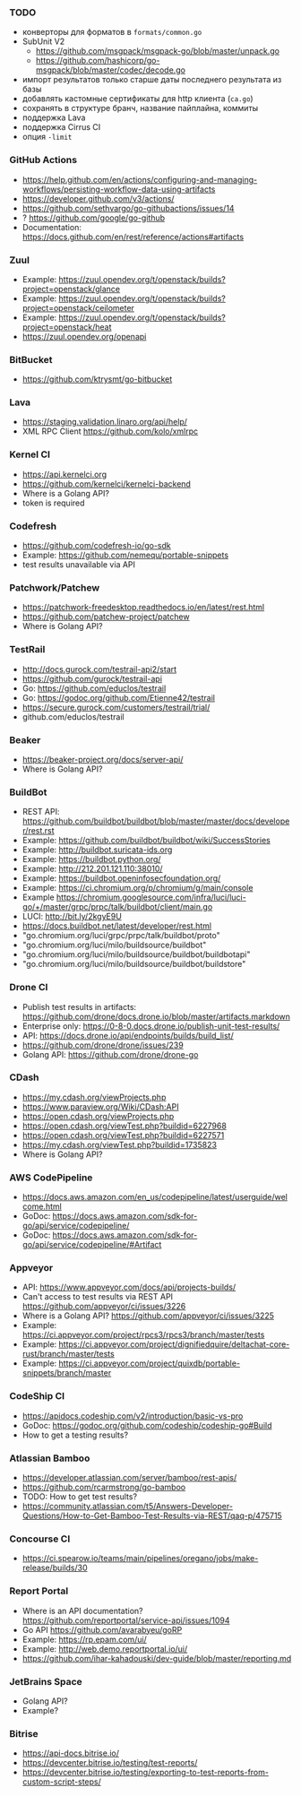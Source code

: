 ### TODO

- конверторы для форматов в `formats/common.go`
- SubUnit V2
  - https://github.com/msgpack/msgpack-go/blob/master/unpack.go
  - https://github.com/hashicorp/go-msgpack/blob/master/codec/decode.go
- импорт результатов только старше даты последнего результата из базы
- добавлять кастомные сертификаты для http клиента (`ca.go`)
- сохранять в структуре бранч, название пайплайна, коммиты
- поддержка Lava
- поддержка Cirrus CI
- опция `-limit`

### GitHub Actions

- https://help.github.com/en/actions/configuring-and-managing-workflows/persisting-workflow-data-using-artifacts
- https://developer.github.com/v3/actions/
- https://github.com/sethvargo/go-githubactions/issues/14
- ? https://github.com/google/go-github
- Documentation: https://docs.github.com/en/rest/reference/actions#artifacts

### Zuul

- Example: https://zuul.opendev.org/t/openstack/builds?project=openstack/glance
- Example: https://zuul.opendev.org/t/openstack/builds?project=openstack/ceilometer
- Example: https://zuul.opendev.org/t/openstack/builds?project=openstack/heat
- https://zuul.opendev.org/openapi

### BitBucket

- https://github.com/ktrysmt/go-bitbucket

### Lava

- https://staging.validation.linaro.org/api/help/
- XML RPC Client https://github.com/kolo/xmlrpc

### Kernel CI

- https://api.kernelci.org
- https://github.com/kernelci/kernelci-backend
- Where is a Golang API?
- token is required

### Codefresh

- https://github.com/codefresh-io/go-sdk
- Example: https://github.com/nemequ/portable-snippets
- test results unavailable via API

### Patchwork/Patchew

- https://patchwork-freedesktop.readthedocs.io/en/latest/rest.html
- https://github.com/patchew-project/patchew
- Where is Golang API?

### TestRail

- http://docs.gurock.com/testrail-api2/start
- https://github.com/gurock/testrail-api
- Go: https://github.com/educlos/testrail
- Go: https://godoc.org/github.com/Etienne42/testrail
- https://secure.gurock.com/customers/testrail/trial/
- github.com/educlos/testrail

### Beaker

- https://beaker-project.org/docs/server-api/
- Where is Golang API?

### BuildBot

- REST API: https://github.com/buildbot/buildbot/blob/master/master/docs/developer/rest.rst
- Example: https://github.com/buildbot/buildbot/wiki/SuccessStories
- Example: http://buildbot.suricata-ids.org
- Example: https://buildbot.python.org/
- Example: http://212.201.121.110:38010/
- Example: https://buildbot.openinfosecfoundation.org/
- Example: https://ci.chromium.org/p/chromium/g/main/console
- Example https://chromium.googlesource.com/infra/luci/luci-go/+/master/grpc/prpc/talk/buildbot/client/main.go
- LUCI: http://bit.ly/2kgyE9U
- https://docs.buildbot.net/latest/developer/rest.html
- "go.chromium.org/luci/grpc/prpc/talk/buildbot/proto"
- "go.chromium.org/luci/milo/buildsource/buildbot"
- "go.chromium.org/luci/milo/buildsource/buildbot/buildbotapi"
- "go.chromium.org/luci/milo/buildsource/buildbot/buildstore"

### Drone CI

- Publish test results in artifacts: https://github.com/drone/docs.drone.io/blob/master/artifacts.markdown
- Enterprise only: https://0-8-0.docs.drone.io/publish-unit-test-results/
- API: https://docs.drone.io/api/endpoints/builds/build_list/
- https://github.com/drone/drone/issues/239
- Golang API: https://github.com/drone/drone-go

### CDash

- https://my.cdash.org/viewProjects.php
- https://www.paraview.org/Wiki/CDash:API
- https://open.cdash.org/viewProjects.php
- https://open.cdash.org/viewTest.php?buildid=6227968
- https://open.cdash.org/viewTest.php?buildid=6227571
- https://my.cdash.org/viewTest.php?buildid=1735823
- Where is Golang API?

### AWS CodePipeline

- https://docs.aws.amazon.com/en_us/codepipeline/latest/userguide/welcome.html
- GoDoc: https://docs.aws.amazon.com/sdk-for-go/api/service/codepipeline/
- GoDoc: https://docs.aws.amazon.com/sdk-for-go/api/service/codepipeline/#Artifact

### Appveyor

- API: https://www.appveyor.com/docs/api/projects-builds/
- Can't access to test results via REST API https://github.com/appveyor/ci/issues/3226
- Where is a Golang API? https://github.com/appveyor/ci/issues/3225
- Example: https://ci.appveyor.com/project/rpcs3/rpcs3/branch/master/tests
- Example: https://ci.appveyor.com/project/dignifiedquire/deltachat-core-rust/branch/master/tests
- Example: https://ci.appveyor.com/project/quixdb/portable-snippets/branch/master

### CodeShip CI

- https://apidocs.codeship.com/v2/introduction/basic-vs-pro
- GoDoc: https://godoc.org/github.com/codeship/codeship-go#Build
- How to get a testing results?

### Atlassian Bamboo

- https://developer.atlassian.com/server/bamboo/rest-apis/
- https://github.com/rcarmstrong/go-bamboo
- TODO: How to get test results?
- https://community.atlassian.com/t5/Answers-Developer-Questions/How-to-Get-Bamboo-Test-Results-via-REST/qaq-p/475715

### Concourse CI

- https://ci.spearow.io/teams/main/pipelines/oregano/jobs/make-release/builds/30

### Report Portal

- Where is an API documentation? https://github.com/reportportal/service-api/issues/1094
- Go API https://github.com/avarabyeu/goRP
- Example: https://rp.epam.com/ui/
- Example: http://web.demo.reportportal.io/ui/
- https://github.com/ihar-kahadouski/dev-guide/blob/master/reporting.md

### JetBrains Space

- Golang API?
- Example?

### Bitrise

- https://api-docs.bitrise.io/
- https://devcenter.bitrise.io/testing/test-reports/
- https://devcenter.bitrise.io/testing/exporting-to-test-reports-from-custom-script-steps/
